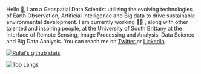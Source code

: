 Hello 	:wave:, I am a Geospatial Data Scientist utilizing the evolving technologies of Earth Observation, Artificial Intelligence and Big data to drive sustainable environmental development. I am currently working :man_office_worker: , along with other talented and inspiring people, at the University of South Brittany at the interface of Remote Sensing, Image Processing and Analysis, Data Science and Big Data Analysis. You can reach me on <a href = "https://twitter.com/ro_balogun">Twitter </a> or <a href = "https://www.linkedin.com/in/rufai-omowunmi-balogun-871a8b12a/">LinkedIn </a>

[![Rufai's github stats](https://github-readme-stats.vercel.app/api?username=Ruphai&count_private=true&show_icons=true&theme=radical&hide_rank=false)](https://github.com/anuraghazra/github-readme-stats)

[![Top Langs](https://github-readme-stats.vercel.app/api/top-langs/?username=Ruphai&langs_count=5&layout=compact&theme=radical)](https://github.com/anuraghazra/github-readme-stats)

